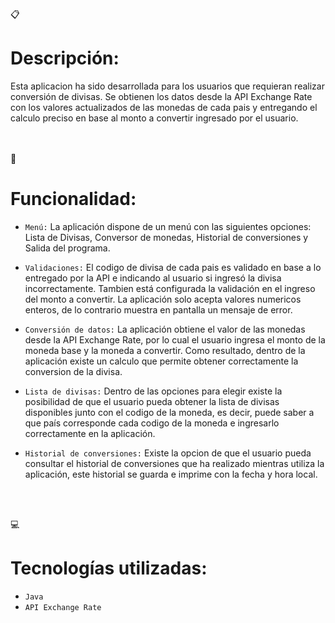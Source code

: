 <br></br>
:clipboard:<h1>Descripción:</h1>
<p>Esta aplicacion ha sido desarrollada para los usuarios que requieran realizar conversión de divisas.
Se obtienen los datos desde la API Exchange Rate con los valores actualizados de las monedas de cada pais y entregando el calculo preciso en base al monto a convertir ingresado por el usuario.</p>

<br></br>
:wrench:<h1>Funcionalidad:</h1>
- `Menú:`
La aplicación dispone de un menú con las siguientes opciones: Lista de Divisas, Conversor de monedas, Historial de conversiones y Salida del programa.

- `Validaciones:`
El codigo de divisa de cada pais es validado en base a lo entregado por la API e indicando al usuario si ingresó la divisa incorrectamente.
Tambien está configurada la validación en el ingreso del monto a convertir. La aplicación solo acepta valores numericos enteros, de lo contrario muestra en pantalla un mensaje de error.

- `Conversión de datos:`
La aplicación obtiene el valor de las monedas desde la API Exchange Rate, por lo cual el usuario ingresa el monto de la moneda base y la moneda a convertir. Como resultado, dentro de la aplicación existe un calculo que permite obtener correctamente la conversion de la divisa. 

- `Lista de divisas:`
Dentro de las opciones para elegir existe la posibilidad de que el usuario pueda obtener la lista de divisas disponibles junto con el codigo de la moneda, es decir, puede saber a que país corresponde cada codigo de la moneda e ingresarlo correctamente en la aplicación.

- `Historial de conversiones:`
Existe la opcion de que el usuario pueda consultar el historial de conversiones que ha realizado mientras utiliza  la aplicación, este historial se guarda e imprime con la fecha y hora local.

<br></br>

:computer:<h1>Tecnologías utilizadas:</h1>
- `Java`
- `API Exchange Rate`